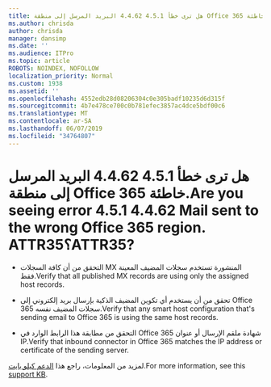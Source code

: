 ```yaml
---
title: هل ترى خطأ 4.5.1 4.4.62 البريد المرسل إلى منطقة Office 365 خاطئة. ATTR35؟
ms.author: chrisda
author: chrisda
manager: dansimp
ms.date: ''
ms.audience: ITPro
ms.topic: article
ROBOTS: NOINDEX, NOFOLLOW
localization_priority: Normal
ms.custom: 1938
ms.assetid: ''
ms.openlocfilehash: 4552edb28d08206304c0e305badf10235d6d315f
ms.sourcegitcommit: 4b7e478ce700c0b781efec3857ac4dce5bdf00c6
ms.translationtype: MT
ms.contentlocale: ar-SA
ms.lasthandoff: 06/07/2019
ms.locfileid: "34764807"
---
```

# <a name="are-you-seeing-error-451-4462-mail-sent-to-the-wrong-office-365-region-attr35"></a><span data-ttu-id="629d0-103">هل ترى خطأ 4.5.1 4.4.62 البريد المرسل إلى منطقة Office 365 خاطئة.</span><span class="sxs-lookup"><span data-stu-id="629d0-103">Are you seeing error 4.5.1 4.4.62 Mail sent to the wrong Office 365 region.</span></span> <span data-ttu-id="629d0-104">ATTR35؟</span><span class="sxs-lookup"><span data-stu-id="629d0-104">ATTR35?</span></span>

- <span data-ttu-id="629d0-105">التحقق من أن كافة السجلات MX المنشورة تستخدم سجلات المضيف المعينة فقط.</span><span class="sxs-lookup"><span data-stu-id="629d0-105">Verify that all published MX records are using only the assigned host records.</span></span>

- <span data-ttu-id="629d0-106">تحقق من أن يستخدم أي تكوين المضيف الذكية بإرسال بريد إلكتروني إلى Office 365 سجلات المضيف نفسه.</span><span class="sxs-lookup"><span data-stu-id="629d0-106">Verify that any smart host configuration that's sending email to Office 365 is using the same host records.</span></span>

- <span data-ttu-id="629d0-107">التحقق من مطابقة هذا الرابط الوارد في Office 365 شهادة ملقم الإرسال أو عنوان IP.</span><span class="sxs-lookup"><span data-stu-id="629d0-107">Verify that inbound connector in Office 365 matches the IP address or certificate of the sending server.</span></span>

<span data-ttu-id="629d0-108">لمزيد من المعلومات، راجع هذا [الدعم كيلو بايت](https://support.microsoft.com/help/4057301/attr35-response-code-when-mail-is-sent-to-eop-exo).</span><span class="sxs-lookup"><span data-stu-id="629d0-108">For more information, see this [support KB](https://support.microsoft.com/help/4057301/attr35-response-code-when-mail-is-sent-to-eop-exo).</span></span>
